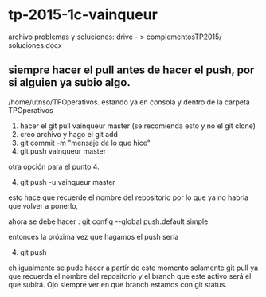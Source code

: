 # tp-2015-1c-vainqueur

archivo problemas y soluciones: drive - > complementosTP2015/ soluciones.docx

siempre hacer el pull antes de hacer el push, por si alguien ya subio algo. 
-----------------------------------------------------
 /home/utnso/TPOperativos.
 estando ya en consola y dentro de la carpeta TPOperativos

1. hacer el git pull vainqueur master (se recomienda esto y no el git clone)
2. creo archivo y hago el git add
3. git commit -m "mensaje de lo que hice"
4. git push vainqueur master 

otra opción para el punto 4. 

4. git push -u vainqueur master

esto hace que recuerde el nombre del repositorio 
por lo que ya no habria que volver a ponerlo,

ahora se debe hacer :
git config --global push.default simple

entonces la próxima vez que hagamos el push sería

4. git push 

eh igualmente se pude hacer a partir de este momento solamente git pull
ya que recuerda el nombre del repositorio y el branch que este activo será el
que subirá. Ojo siempre ver en que branch estamos con git status.

